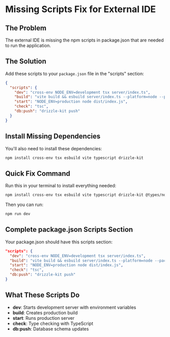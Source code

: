 # Missing Scripts Fix for External IDE

## The Problem
The external IDE is missing the npm scripts in package.json that are needed to run the application.

## The Solution
Add these scripts to your `package.json` file in the "scripts" section:

```json
{
  "scripts": {
    "dev": "cross-env NODE_ENV=development tsx server/index.ts",
    "build": "vite build && esbuild server/index.ts --platform=node --packages=external --bundle --format=esm --outdir=dist",
    "start": "NODE_ENV=production node dist/index.js",
    "check": "tsc",
    "db:push": "drizzle-kit push"
  }
}
```

## Install Missing Dependencies
You'll also need to install these dependencies:

```bash
npm install cross-env tsx esbuild vite typescript drizzle-kit
```

## Quick Fix Command
Run this in your terminal to install everything needed:

```bash
npm install cross-env tsx esbuild vite typescript drizzle-kit @types/node
```

Then you can run:
```bash
npm run dev
```

## Complete package.json Scripts Section
Your package.json should have this scripts section:

```json
"scripts": {
  "dev": "cross-env NODE_ENV=development tsx server/index.ts",
  "build": "vite build && esbuild server/index.ts --platform=node --packages=external --bundle --format=esm --outdir=dist", 
  "start": "NODE_ENV=production node dist/index.js",
  "check": "tsc",
  "db:push": "drizzle-kit push"
}
```

## What These Scripts Do
- **dev**: Starts development server with environment variables
- **build**: Creates production build
- **start**: Runs production server
- **check**: Type checking with TypeScript
- **db:push**: Database schema updates